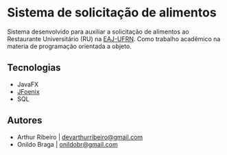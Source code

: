 # Sistema de solicitação de alimentos

Sistema desenvolvido para auxiliar a solicitação de alimentos ao Restaurante Universitário (RU) na [EAJ-UFRN](http://www.eaj.ufrn.br). Como trabalho acadêmico na materia de programação orientada a objeto.

## Tecnologias

  * JavaFX
  * [JFoenix](https://github.com/jfoenixadmin/JFoenix)
  * SQL

## Autores

* Arthur Ribeiro | devarthurribeiro@gmail.com
* Onildo Braga | onildobr@gmail.com
